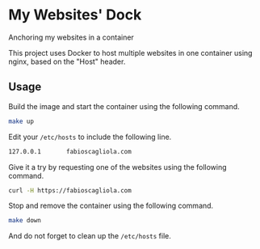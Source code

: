 # My Websites' Dock

Anchoring my websites in a container

This project uses Docker to host multiple websites in one container using nginx, based on the "Host" header.

## Usage

Build the image and start the container using the following command.

```bash
make up
```

Edit your `/etc/hosts` to include the following line.

```bash
127.0.0.1       fabioscagliola.com
```

Give it a try by requesting one of the websites using the following command.

```bash
curl -H https://fabioscagliola.com
```

Stop and remove the container using the following command.

```bash
make down
```

And do not forget to clean up the `/etc/hosts` file.


